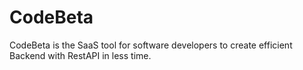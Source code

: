 # CodeBeta
CodeBeta is the SaaS tool for software developers to create efficient Backend with RestAPI in less time.

